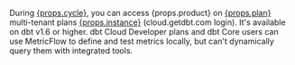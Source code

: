<span>During <a href="https://docs.getdbt.com/docs/dbt-versions/release-notes/Aug-2023/sl-revamp-beta#public-beta" target="_self">{props.cycle}</a>, you can access {props.product} on <a href="https://www.getdbt.com/pricing/">{props.plan}</a>  multi-tenant plans  <a href="https://docs.getdbt.com/docs/cloud/about-cloud/regions-ip-addresses" target="_self">{props.instance}</a> (cloud.getdbt.com login). It's available on dbt v1.6 or higher. dbt Cloud Developer plans and dbt Core users can use MetricFlow to define and test metrics locally, but can't dynamically query them with integrated tools.</span><br /><br />
